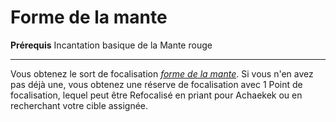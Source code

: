 # Forme de la mante

<p><span id="ctl00_MainContent_DetailedOutput"><strong>Prérequis</strong> Incantation basique de la Mante rouge<br></span></p>
<hr>
<p>Vous obtenez le sort de focalisation <a href="https://2e.aonprd.com/Spells.aspx?ID=541"><em>forme de la mante</em></a>. Si vous n'en avez pas déjà une, vous obtenez une réserve de focalisation avec 1 Point de focalisation, lequel peut être Refocalisé en priant pour Achaekek ou en recherchant votre cible assignée.&nbsp;</p>